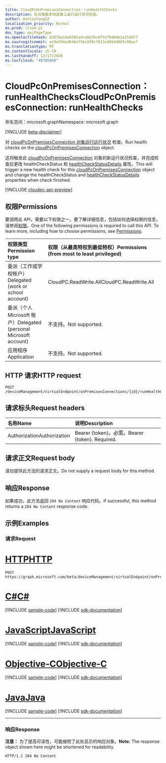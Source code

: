 ```yaml
---
title: CloudPcOnPremisesConnection：runHealthChecks
description: 在云电脑本地连接上运行运行状况检查。
author: AshleyYangSZ
localization_priority: Normal
ms.prod: cloud-pc
doc_type: apiPageType
ms.openlocfilehash: b207be1da6585adcabb76c8f51f048db1e159d77
ms.sourcegitcommit: ee9e594ad64bef5bc839cf813c0854d083c00aef
ms.translationtype: MT
ms.contentlocale: zh-CN
ms.lasthandoff: 12/17/2020
ms.locfileid: "49705840"
---
```

# <a name="cloudpconpremisesconnection-runhealthchecks"></a><span data-ttu-id="195a5-103">CloudPcOnPremisesConnection：runHealthChecks</span><span class="sxs-lookup"><span data-stu-id="195a5-103">CloudPcOnPremisesConnection: runHealthChecks</span></span>

<span data-ttu-id="195a5-104">命名空间：microsoft.graph</span><span class="sxs-lookup"><span data-stu-id="195a5-104">Namespace: microsoft.graph</span></span>

[!INCLUDE [beta-disclaimer](../../includes/beta-disclaimer.md)]

<span data-ttu-id="195a5-105">对 [cloudPcOnPremisesConnection 对象运行运行状况](../resources/cloudpconpremisesconnection.md) 检查。</span><span class="sxs-lookup"><span data-stu-id="195a5-105">Run health checks on the [cloudPcOnPremisesConnection](../resources/cloudpconpremisesconnection.md) object.</span></span>

<span data-ttu-id="195a5-106">这将触发此 [cloudPcOnPremisesConnection](../resources/cloudpconpremisesconnection.md) 对象的新运行状况检查，并完成检查后更改 healthCheckStatus 和 [healthCheckStatusDetails](../resources/cloudpconpremisesconnectionstatusdetails.md) 属性。</span><span class="sxs-lookup"><span data-stu-id="195a5-106">This will trigger a new health check for this [cloudPcOnPremisesConnection](../resources/cloudpconpremisesconnection.md) object and change the healthCheckStatus and [healthCheckStatusDetails](../resources/cloudpconpremisesconnectionstatusdetails.md) properties when check finished.</span></span>

[!INCLUDE [cloudpc-api-preview](../../includes/cloudpc-api-preview.md)]

## <a name="permissions"></a><span data-ttu-id="195a5-107">权限</span><span class="sxs-lookup"><span data-stu-id="195a5-107">Permissions</span></span>

<span data-ttu-id="195a5-p101">要调用此 API，需要以下权限之一。要了解详细信息，包括如何选择权限的信息，请参阅[权限](/graph/permissions-reference)。</span><span class="sxs-lookup"><span data-stu-id="195a5-p101">One of the following permissions is required to call this API. To learn more, including how to choose permissions, see [Permissions](/graph/permissions-reference).</span></span>

|<span data-ttu-id="195a5-110">权限类型</span><span class="sxs-lookup"><span data-stu-id="195a5-110">Permission type</span></span>|<span data-ttu-id="195a5-111">权限（从最高特权到最低特权）</span><span class="sxs-lookup"><span data-stu-id="195a5-111">Permissions (from most to least privileged)</span></span>|
|:---|:---|
|<span data-ttu-id="195a5-112">委派（工作或学校帐户）</span><span class="sxs-lookup"><span data-stu-id="195a5-112">Delegated (work or school account)</span></span>|<span data-ttu-id="195a5-113">CloudPC.ReadWrite.All</span><span class="sxs-lookup"><span data-stu-id="195a5-113">CloudPC.ReadWrite.All</span></span>|
|<span data-ttu-id="195a5-114">委派（个人 Microsoft 帐户）</span><span class="sxs-lookup"><span data-stu-id="195a5-114">Delegated (personal Microsoft account)</span></span>|<span data-ttu-id="195a5-115">不支持。</span><span class="sxs-lookup"><span data-stu-id="195a5-115">Not supported.</span></span>|
|<span data-ttu-id="195a5-116">应用程序</span><span class="sxs-lookup"><span data-stu-id="195a5-116">Application</span></span>|<span data-ttu-id="195a5-117">不支持。</span><span class="sxs-lookup"><span data-stu-id="195a5-117">Not supported.</span></span>|

## <a name="http-request"></a><span data-ttu-id="195a5-118">HTTP 请求</span><span class="sxs-lookup"><span data-stu-id="195a5-118">HTTP request</span></span>

<!-- {
  "blockType": "ignored"
}
-->

``` http
POST /deviceManagement/virtualEndpoint/onPremisesConnections/{id}/runHealthChecks
```

## <a name="request-headers"></a><span data-ttu-id="195a5-119">请求标头</span><span class="sxs-lookup"><span data-stu-id="195a5-119">Request headers</span></span>

|<span data-ttu-id="195a5-120">名称</span><span class="sxs-lookup"><span data-stu-id="195a5-120">Name</span></span>|<span data-ttu-id="195a5-121">说明</span><span class="sxs-lookup"><span data-stu-id="195a5-121">Description</span></span>|
|:---|:---|
|<span data-ttu-id="195a5-122">Authorization</span><span class="sxs-lookup"><span data-stu-id="195a5-122">Authorization</span></span>|<span data-ttu-id="195a5-p102">Bearer {token}。必需。</span><span class="sxs-lookup"><span data-stu-id="195a5-p102">Bearer {token}. Required.</span></span>|

## <a name="request-body"></a><span data-ttu-id="195a5-125">请求正文</span><span class="sxs-lookup"><span data-stu-id="195a5-125">Request body</span></span>

<span data-ttu-id="195a5-126">请勿提供此方法的请求正文。</span><span class="sxs-lookup"><span data-stu-id="195a5-126">Do not supply a request body for this method.</span></span>

## <a name="response"></a><span data-ttu-id="195a5-127">响应</span><span class="sxs-lookup"><span data-stu-id="195a5-127">Response</span></span>

<span data-ttu-id="195a5-128">如果成功，此方法返回 `204 No Content` 响应代码。</span><span class="sxs-lookup"><span data-stu-id="195a5-128">If successful, this method returns a `204 No Content` response code.</span></span>

## <a name="examples"></a><span data-ttu-id="195a5-129">示例</span><span class="sxs-lookup"><span data-stu-id="195a5-129">Examples</span></span>

### <a name="request"></a><span data-ttu-id="195a5-130">请求</span><span class="sxs-lookup"><span data-stu-id="195a5-130">Request</span></span>


# <a name="http"></a>[<span data-ttu-id="195a5-131">HTTP</span><span class="sxs-lookup"><span data-stu-id="195a5-131">HTTP</span></span>](#tab/http)
<!-- {
  "blockType": "request",
  "name": "cloudpconpremisesconnection_runhealthcheck"
}
-->

``` http
POST https://graph.microsoft.com/beta/deviceManagement/virtualEndpoint/onPremisesConnections/{id}/runHealthChecks
```
# <a name="c"></a>[<span data-ttu-id="195a5-132">C#</span><span class="sxs-lookup"><span data-stu-id="195a5-132">C#</span></span>](#tab/csharp)
[!INCLUDE [sample-code](../includes/snippets/csharp/cloudpconpremisesconnection-runhealthcheck-csharp-snippets.md)]
[!INCLUDE [sdk-documentation](../includes/snippets/snippets-sdk-documentation-link.md)]

# <a name="javascript"></a>[<span data-ttu-id="195a5-133">JavaScript</span><span class="sxs-lookup"><span data-stu-id="195a5-133">JavaScript</span></span>](#tab/javascript)
[!INCLUDE [sample-code](../includes/snippets/javascript/cloudpconpremisesconnection-runhealthcheck-javascript-snippets.md)]
[!INCLUDE [sdk-documentation](../includes/snippets/snippets-sdk-documentation-link.md)]

# <a name="objective-c"></a>[<span data-ttu-id="195a5-134">Objective-C</span><span class="sxs-lookup"><span data-stu-id="195a5-134">Objective-C</span></span>](#tab/objc)
[!INCLUDE [sample-code](../includes/snippets/objc/cloudpconpremisesconnection-runhealthcheck-objc-snippets.md)]
[!INCLUDE [sdk-documentation](../includes/snippets/snippets-sdk-documentation-link.md)]

# <a name="java"></a>[<span data-ttu-id="195a5-135">Java</span><span class="sxs-lookup"><span data-stu-id="195a5-135">Java</span></span>](#tab/java)
[!INCLUDE [sample-code](../includes/snippets/java/cloudpconpremisesconnection-runhealthcheck-java-snippets.md)]
[!INCLUDE [sdk-documentation](../includes/snippets/snippets-sdk-documentation-link.md)]

---


### <a name="response"></a><span data-ttu-id="195a5-136">响应</span><span class="sxs-lookup"><span data-stu-id="195a5-136">Response</span></span>

<span data-ttu-id="195a5-137">**注意：** 为了提高可读性，可能缩短了此处显示的响应对象。</span><span class="sxs-lookup"><span data-stu-id="195a5-137">**Note:** The response object shown here might be shortened for readability.</span></span>
<!-- {
  "blockType": "response",
  "truncated": true
}
-->

``` http
HTTP/1.1 204 No Content
```
